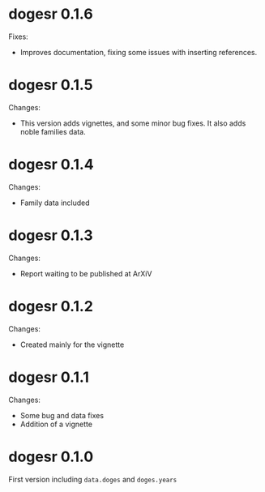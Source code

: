 # dogesr 0.1.6

Fixes:
* Improves documentation, fixing some issues with inserting references.

# dogesr 0.1.5

Changes:

* This version adds vignettes, and some minor bug fixes. It also adds noble families data.

# dogesr 0.1.4

Changes:

* Family data included

# dogesr 0.1.3

Changes:

* Report waiting to be published at ArXiV

# dogesr 0.1.2

Changes:

* Created mainly for the vignette

# dogesr 0.1.1

Changes:

* Some bug and data fixes
* Addition of a vignette

# dogesr 0.1.0

First version including `data.doges` and `doges.years`


